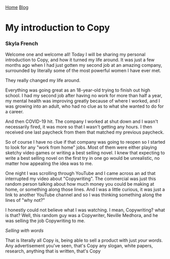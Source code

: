 [Home](https://sfrench01.github.io/CopywritingTales/index.html) [Blog](https://sfrench01.github.io/CopywritingTales/blog.html)

# My introduction to Copy
### Skyla French

Welcome one and welcome all! Today I will be sharing my personal introduction to Copy, and how it turned my life around. It was just a few months ago when I had just gotten my second job at an amazing company, surrounded by literally some of the most powerful women I have ever met.

They really changed my life around.

Everything was going great as an 18-year-old trying to finish out high school. I had my second job after having no work for more than half a year, my mental health was improving greatly because of where I worked, and I was growing into an adult, who had no clue as to what she wanted to do for a career.

And then COVID-19 hit. The company I worked at shut down and I wasn't necessarily fired, it was more so that I wasn't getting any hours. I then received one last paycheck from them that matched my previous paycheck.

So of course I have no clue if that company was going to reopen so I started to look for any "work from home" jobs. Most of them were either playing sketchy video games or writing a best selling novel. I knew that expecting to write a best selling novel on the first try in one go would be unrealistic, no matter how appealing the idea was to me.

One night I was scrolling through YouTube and I came across an ad that interrupted my video about "Copywriting". The commercial was just this random person talking about how much money you could be making at home, or something along those lines. And I was a little curious, it was just a link to another YouTube channel and so I was thinking something along the lines of "why not?"

I honestly could not believe what I was watching. I mean, Copywriting? what is that? Well, this random guy was a Copywriter, Neville Medhora, and he was selling the job Copywriting to me.

_Selling with words_

That is literally all Copy is, being able to sell a product with just _your words_.
Any advertisement you've seen, that's Copy any slogan, white papers, research, anything that is written, that's Copy
